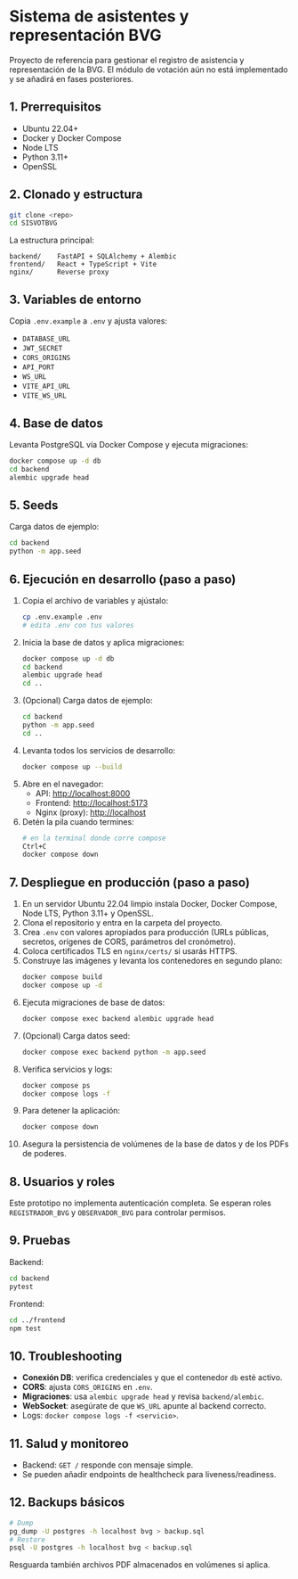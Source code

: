 # Sistema de asistentes y representación BVG

Proyecto de referencia para gestionar el registro de asistencia y representación de la BVG.  El módulo de votación aún no está implementado y se añadirá en fases posteriores.

## 1. Prerrequisitos
- Ubuntu 22.04+
- Docker y Docker Compose
- Node LTS
- Python 3.11+
- OpenSSL

## 2. Clonado y estructura
```bash
git clone <repo>
cd SISVOTBVG
```
La estructura principal:
```
backend/    FastAPI + SQLAlchemy + Alembic
frontend/   React + TypeScript + Vite
nginx/      Reverse proxy
```

## 3. Variables de entorno
Copia `.env.example` a `.env` y ajusta valores:
- `DATABASE_URL`
- `JWT_SECRET`
- `CORS_ORIGINS`
- `API_PORT`
- `WS_URL`
- `VITE_API_URL`
- `VITE_WS_URL`

## 4. Base de datos
Levanta PostgreSQL vía Docker Compose y ejecuta migraciones:
```bash
docker compose up -d db
cd backend
alembic upgrade head
```

## 5. Seeds
Carga datos de ejemplo:
```bash
cd backend
python -m app.seed
```

## 6. Ejecución en desarrollo (paso a paso)
1. Copia el archivo de variables y ajústalo:
   ```bash
   cp .env.example .env
   # edita .env con tus valores
   ```
2. Inicia la base de datos y aplica migraciones:
   ```bash
   docker compose up -d db
   cd backend
   alembic upgrade head
   cd ..
   ```
3. (Opcional) Carga datos de ejemplo:
   ```bash
   cd backend
   python -m app.seed
   cd ..
   ```
4. Levanta todos los servicios de desarrollo:
   ```bash
   docker compose up --build
   ```
5. Abre en el navegador:
   - API: <http://localhost:8000>
   - Frontend: <http://localhost:5173>
   - Nginx (proxy): <http://localhost>
6. Detén la pila cuando termines:
   ```bash
   # en la terminal donde corre compose
   Ctrl+C
   docker compose down
   ```

## 7. Despliegue en producción (paso a paso)
1. En un servidor Ubuntu 22.04 limpio instala Docker, Docker Compose, Node LTS, Python 3.11+ y OpenSSL.
2. Clona el repositorio y entra en la carpeta del proyecto.
3. Crea `.env` con valores apropiados para producción (URLs públicas, secretos, orígenes de CORS, parámetros del cronómetro).
4. Coloca certificados TLS en `nginx/certs/` si usarás HTTPS.
5. Construye las imágenes y levanta los contenedores en segundo plano:
   ```bash
   docker compose build
   docker compose up -d
   ```
6. Ejecuta migraciones de base de datos:
   ```bash
   docker compose exec backend alembic upgrade head
   ```
7. (Opcional) Carga datos seed:
   ```bash
   docker compose exec backend python -m app.seed
   ```
8. Verifica servicios y logs:
   ```bash
   docker compose ps
   docker compose logs -f
   ```
9. Para detener la aplicación:
   ```bash
   docker compose down
   ```
10. Asegura la persistencia de volúmenes de la base de datos y de los PDFs de poderes.

## 8. Usuarios y roles
Este prototipo no implementa autenticación completa. Se esperan roles `REGISTRADOR_BVG` y `OBSERVADOR_BVG` para controlar permisos.

## 9. Pruebas
Backend:
```bash
cd backend
pytest
```
Frontend:
```bash
cd ../frontend
npm test
```

## 10. Troubleshooting
- **Conexión DB**: verifica credenciales y que el contenedor `db` esté activo.
- **CORS**: ajusta `CORS_ORIGINS` en `.env`.
- **Migraciones**: usa `alembic upgrade head` y revisa `backend/alembic`.
- **WebSocket**: asegúrate de que `WS_URL` apunte al backend correcto.
- Logs: `docker compose logs -f <servicio>`.

## 11. Salud y monitoreo
- Backend: `GET /` responde con mensaje simple.
- Se pueden añadir endpoints de healthcheck para liveness/readiness.

## 12. Backups básicos
```bash
# Dump
pg_dump -U postgres -h localhost bvg > backup.sql
# Restore
psql -U postgres -h localhost bvg < backup.sql
```
Resguarda también archivos PDF almacenados en volúmenes si aplica.
